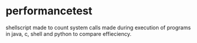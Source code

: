 # performancetest
shellscript made to count system calls made during execution of programs in java, c, shell and python to compare effieciency.  
